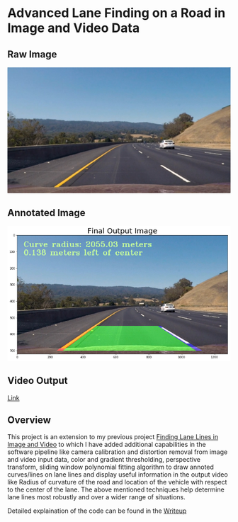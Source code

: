# **Advanced Lane Finding on a Road in Image and Video Data** 
## Raw Image
![Image input](https://github.com/AllenMendes/Advanced-Lane-Finding-in-Image-and-Video-data/blob/master/CarND-Advanced-Lane-Lines-P2/test_images/test3.jpg)
## Annotated Image
![Image Output](https://github.com/AllenMendes/Advanced-Lane-Finding-in-Image-and-Video-data/blob/master/CarND-Advanced-Lane-Lines-P2/output_images/final_out.jpg)
## Video Output
[Link](https://github.com/AllenMendes/Advanced-Lane-Finding-in-Image-and-Video-data/blob/master/CarND-Advanced-Lane-Lines-P2/test_videos_output/project_video_out.mp4)

## Overview

This project is an extension to my previous project [Finding Lane Lines in Image and Video](https://github.com/AllenMendes/Finding-Lane-Lines-in-Image-and-Video) to which I have added additional capabilities in the software pipeline like camera calibration and distortion removal from image and video input data, color and gradient thresholding, perspective transform, sliding window polynomial fitting algorithm to draw annoted curves/lines on lane lines and display useful information in the output video like Radius of curvature of the road and location of the vehicle with respect to the center of the lane. The above mentioned techniques help determine lane lines most robustly and over a wider range of situations.

Detailed explaination of the code can be found in the [Writeup](https://github.com/AllenMendes/Advanced-Lane-Finding-in-Image-and-Video-data/blob/master/CarND-Advanced-Lane-Lines-P2/Writeup.md)





